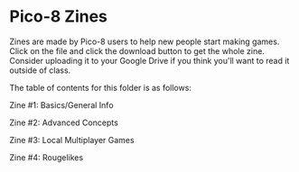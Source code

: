 <h1>Pico-8 Zines</h1>

Zines are made by Pico-8 users to help new people start making games. Click on the file and click the download button to get the whole zine. Consider uploading it to your Google Drive if you think you'll want to read it outside of class.

The table of contents for this folder is as follows:

Zine #1: Basics/General Info

Zine #2: Advanced Concepts

Zine #3: Local Multiplayer Games

Zine #4: Rougelikes
